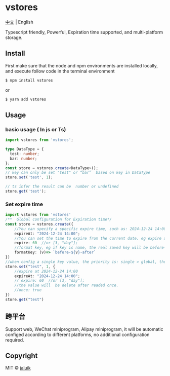 # vstores

[中文](README.md) | English

Typescript friendly, Powerful, Expiration time supported, and multi-platform storage.

## Install

First make sure that the node and npm environments are installed locally, and execute follow code in the terminal environment

```sh
$ npm install vstores
```

or

```sh
$ yarn add vstores
```

## Usage

### basic usage ( In js or Ts)

```typescript
import vstores from 'vstores';

type DataType = {
  test: number;
  bar: number;
};
const store = vstores.create<DataType>();
// key can only be set "test" or “bar”  based on key in DataType
store.set('test', 1);

// ts infer the result can be  number or undefined
store.get('test');
```

### Set expire time

```typescript
import vstores from 'vstores'
/**  Global configuration for Expiration time*/
const store = vstores.create({
    //You can specify a specific expire time, such as: 2024-12-24 14:00.
    expireAt: "2024-12-24 14:00";
    //You can set the time to expire from the current date. eg expire after 60 seconds or 3 days
    expire: 60  //or [3, "day"];
    //format key, eg if key is name, the real saved key will be before-name-after
    formatKey: (v)=> `before-${v}-after`
})
//when config a single key value, the priority is: single > global, then expireAt > expire
store.set("test", 1, {
    //expire at 2024-12-24 14:00
    expireAt: "2024-12-24 14:00";
    // expire: 60  //or [3, "day"];
    //the value will  be delete after readed once.
    //once: true
})
store.get("test")
```

## 跨平台

Support web, WeChat miniprogram, Alipay miniprogram, it will be automatic configed according to different platforms, no additional configuration required.

## Copyright

MIT © [jaluik](https://github.com/jaluik)

